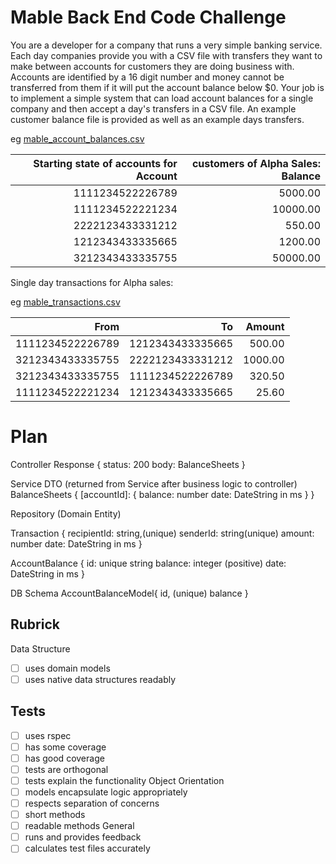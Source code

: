 # Mable Back End Code Challenge

You are a developer for a company that runs a very simple banking service. Each
day companies provide you with a CSV file with transfers they want to make
between accounts for customers they are doing business with. Accounts are
identified by a 16 digit number and money cannot be transferred from them if it
will put the account balance below $0. Your job is to implement a simple system
that can load account balances for a single company and then accept a day's
transfers in a CSV file. An example customer balance file is provided as well
as an example days transfers.

eg [mable_account_balances.csv](./mable_account_balances.csv)

| Starting state of accounts for Account | customers of Alpha Sales: Balance |
|---------------------------------------:|----------------------------------:|
| 1111234522226789                       |                           5000.00 |
| 1111234522221234                       |                          10000.00 |
| 2222123433331212                       |                            550.00 |
| 1212343433335665                       |                           1200.00 |
| 3212343433335755                       |                          50000.00 |

Single day transactions for Alpha sales:

eg [mable_transactions.csv](./mable_transactions.csv)

| From             | To               | Amount  |
|-----------------:|-----------------:|--------:|
| 1111234522226789 | 1212343433335665 |  500.00 |
| 3212343433335755 | 2222123433331212 | 1000.00 |
| 3212343433335755 | 1111234522226789 |  320.50 |
| 1111234522221234 | 1212343433335665 |   25.60 |


# Plan

Controller
Response {
    status: 200
    body: BalanceSheets
}

Service
DTO (returned from Service after business logic to controller)
BalanceSheets {
    [accountId]: {
        balance: number
        date: DateString in ms
    }
}

Repository (Domain Entity)

Transaction {
    recipientId: string,(unique)
    senderId: string(unique)
    amount: number
    date: DateString in ms
}

AccountBalance {
    id: unique string
    balance: integer (positive)
    date: DateString in ms
}


DB Schema
AccountBalanceModel{
    id, (unique)
    balance
}

## Rubrick

Data Structure
* [ ] uses domain models
* [ ] uses native data structures readably

## Tests

* [ ] uses rspec
* [ ] has some coverage
* [ ] has good coverage
* [ ] tests are orthogonal
* [ ] tests explain the functionality Object Orientation
* [ ] models encapsulate logic appropriately
* [ ] respects separation of concerns
* [ ] short methods
* [ ] readable methods General
* [ ] runs and provides feedback
* [ ] calculates test files accurately
